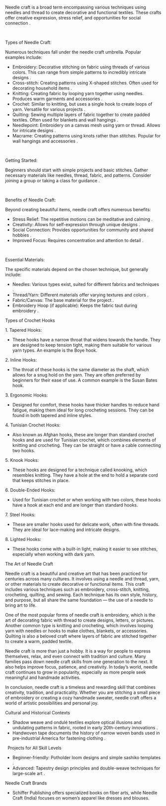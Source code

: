 Needle craft is a broad term encompassing various techniques using needles and thread to create decorative and functional textiles.  These crafts offer creative expression, stress relief, and opportunities for social connection .
 
 
 
Types of Needle Craft:
 
Numerous techniques fall under the needle craft umbrella. Popular examples include:
 
- Embroidery:  Decorative stitching on fabric using threads of various colors. This can range from simple patterns to incredibly intricate designs .
- Cross-stitch: Creating patterns using X-shaped stitches. Often used for decorating household items .
- Knitting:  Creating fabric by looping yarn together using needles. Produces warm garments and accessories .
- Crochet:  Similar to knitting, but uses a single hook to create loops of yarn. Versatile for various projects .
- Quilting:  Sewing multiple layers of fabric together to create padded textiles. Often used for blankets and wall hangings .
- Needlepoint: Embroidery on a canvas mesh using yarn or thread. Allows for intricate designs .
- Macrame: Creating patterns using knots rather than stitches. Popular for wall hangings and accessories .
 
 
 
Getting Started:
 
Beginners should start with simple projects and basic stitches.  Gather necessary materials like needles, thread, fabric, and patterns.  Consider joining a group or taking a class for guidance .
 
 
 
Benefits of Needle Craft:
 
Beyond creating beautiful items, needle craft offers numerous benefits:
 
- Stress Relief: The repetitive motions can be meditative and calming .
- Creativity:  Allows for self-expression through unique designs .
- Social Connection:  Provides opportunities for community and shared hobbies .
- Improved Focus:  Requires concentration and attention to detail .
 
 
 
Essential Materials:
 
The specific materials depend on the chosen technique, but generally include:
 
- Needles: Various types exist, suited for different fabrics and techniques .
- Thread/Yarn:  Different materials offer varying textures and colors .
- Fabric/Canvas: The base material for the project .
- Embroidery Hoop (if applicable): Keeps the fabric taut during embroidery .

Types of Crochet Hooks
 
1. Tapered Hooks:

- These hooks have a narrow throat that widens towards the handle. They are designed to keep tension tight, making them suitable for various yarn types. An example is the Boye hook.

2. Inline Hooks:

- The throat of these hooks is the same diameter as the shaft, which allows for a snug hold on the yarn. They are often preferred by beginners for their ease of use. A common example is the Susan Bates hook.

3. Ergonomic Hooks:

- Designed for comfort, these hooks have thicker handles to reduce hand fatigue, making them ideal for long crocheting sessions. They can be found in both tapered and inline styles.

4. Tunisian Crochet Hooks:

- Also known as Afghan hooks, these are longer than standard crochet hooks and are used for Tunisian crochet, which combines elements of knitting and crocheting. They can be straight or have a cable connecting two hooks.

5. Knook Hooks:

- These hooks are designed for a technique called knooking, which resembles knitting. They have a hole at the end to hold a separate cord that keeps stitches in place.

6. Double-Ended Hooks:

- Used for Tunisian crochet or when working with two colors, these hooks have a hook at each end and are longer than standard hooks.

7. Steel Hooks:

- These are smaller hooks used for delicate work, often with fine threads. They are ideal for lace-making and intricate designs.

8. Lighted Hooks:

- These hooks come with a built-in light, making it easier to see stitches, especially when working with dark yarn.

The Art of Needle Craft

Needle craft is a beautiful and creative art that has been practiced for centuries across many cultures. It involves using a needle and thread, yarn, or other materials to create decorative or functional items. This craft includes various techniques such as embroidery, cross-stitch, knitting, crocheting, quilting, and sewing. Each technique has its own style, history, and purpose, but all share the same foundation — the use of a needle to bring art to life.

One of the most popular forms of needle craft is embroidery, which is the art of decorating fabric with thread to create designs, letters, or pictures. Another common type is knitting and crocheting, which involves looping yarn with needles or hooks to make clothes, blankets, or accessories. Quilting is also a beloved craft where layers of fabric are stitched together to create a warm, padded textile.

Needle craft is more than just a hobby. It is a way for people to express themselves, relax, and even connect with tradition and culture. Many families pass down needle craft skills from one generation to the next. It also helps improve focus, patience, and creativity. In today’s world, needle craft continues to grow in popularity, especially as more people seek meaningful and handmade activities.

In conclusion, needle craft is a timeless and rewarding skill that combines creativity, tradition, and practicality. Whether you are stitching a small piece of embroidery or creating a cozy handmade sweater, needle craft offers a world of artistic possibilities and personal joy. 

Cultural and Historical Contexts
 
- Shadow weave and ondulé textiles explore optical illusions and undulating patterns in fabric, rooted in early 20th-century innovations .
- Handwoven tape documents the history of narrow woven bands used in pre-industrial America for fastening clothing .
 
 
Projects for All Skill Levels
 
- Beginner-friendly: Potholder loom designs and simple sashiko templates .
- Advanced: Tapestry design principles and double-weave techniques for large-scale art .
  
 
Needle Craft Brands
 
- Schiffer Publishing offers specialized books on fiber arts, while Needle Craft (India) focuses on women’s apparel like dresses and blouses.
